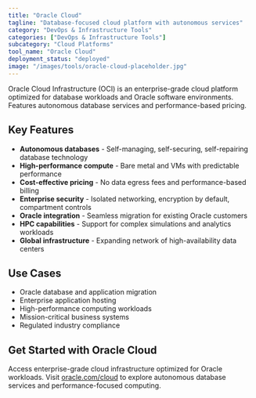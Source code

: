 ```yaml
---
title: "Oracle Cloud"
tagline: "Database-focused cloud platform with autonomous services"
category: "DevOps & Infrastructure Tools"
categories: ["DevOps & Infrastructure Tools"]
subcategory: "Cloud Platforms"
tool_name: "Oracle Cloud"
deployment_status: "deployed"
image: "/images/tools/oracle-cloud-placeholder.jpg"
---
```

Oracle Cloud Infrastructure (OCI) is an enterprise-grade cloud platform optimized for database workloads and Oracle software environments. Features autonomous database services and performance-based pricing.

## Key Features

- **Autonomous databases** - Self-managing, self-securing, self-repairing database technology
- **High-performance compute** - Bare metal and VMs with predictable performance
- **Cost-effective pricing** - No data egress fees and performance-based billing
- **Enterprise security** - Isolated networking, encryption by default, compartment controls
- **Oracle integration** - Seamless migration for existing Oracle customers
- **HPC capabilities** - Support for complex simulations and analytics workloads
- **Global infrastructure** - Expanding network of high-availability data centers

## Use Cases

- Oracle database and application migration
- Enterprise application hosting
- High-performance computing workloads
- Mission-critical business systems
- Regulated industry compliance

## Get Started with Oracle Cloud

Access enterprise-grade cloud infrastructure optimized for Oracle workloads. Visit [oracle.com/cloud](https://www.oracle.com/cloud) to explore autonomous database services and performance-focused computing.
